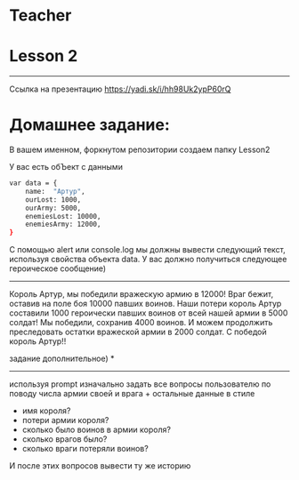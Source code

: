 # Teacher

# Lesson 2
-------------------------

Ссылка на презентацию https://yadi.sk/i/hh98Uk2ypP60rQ

# Домашнее задание: 

В вашем именном, форкнутом репозитории создаем папку Lesson2

У вас есть обЪект с данными

```bash
var data = {
    name:  "Артур",
    ourLost: 1000,
    ourArmy: 5000,
    enemiesLost: 10000,
    enemiesArmy: 12000,
}
```

С помощью alert или console.log мы должны вывести следующий текст, используя свойства объекта data. 
У вас должно получиться следующее героическое сообщение)

___________

Король Артур, мы победили вражескую армию в 12000! Враг бежит, оставив на поле боя 10000 павших воинов. Наши потери король Артур составили 1000 героически павших воинов от всей нашей армии в 5000 солдат! Мы победили, сохранив 4000 воинов. И можем продолжить преследовать остатки вражеской армии в 2000 солдат. С победой король Артур!!


задание дополнительное) *
_____________________________

используя prompt изначально задать все вопросы пользователю по поводу числа армии своей и врага + остальные данные в стиле
- имя короля?
- потери армии короля?
- сколько было воинов в армии короля?
- сколько врагов было?
- сколько враги потеряли воинов?

И после этих вопросов вывести ту же историю
